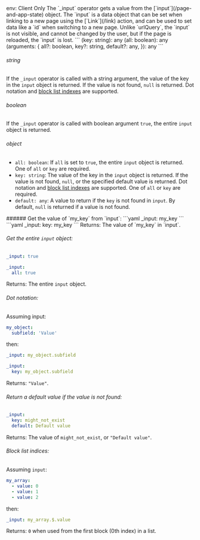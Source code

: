 <TITLE>
_input
</TITLE>

<METADATA>
env: Client Only
</METADATA>

<DESCRIPTION>
The `_input` operator gets a value from the [`input`](/page-and-app-state) object. The `input` is a data object that can be set when linking to a new page using the [`Link`](/link) action, and can be used to set data like a `id` when switching to a new page. Unlike `urlQuery`, the `input` is not visible, and cannot be changed by the user, but if the page is reloaded, the `input` is lost.
</DESCRIPTION>

<USAGE>
```
(key: string): any
(all: boolean): any
(arguments: {
  all?: boolean,
  key?: string,
  default?: any,
}): any
```

###### string

If the `_input` operator is called with a string argument, the value of the key in the `input` object is returned. If the value is not found, `null` is returned. Dot notation and [block list indexes](/lists) are supported.

###### boolean

If the `_input` operator is called with boolean argument `true`, the entire `input` object is returned.

###### object

- `all: boolean`: If `all` is set to `true`, the entire `input` object is returned. One of `all` or `key` are required.
- `key: string`: The value of the key in the `input` object is returned. If the value is not found, `null`, or the specified default value is returned. Dot notation and [block list indexes](/lists) are supported. One of `all` or `key` are required.
- `default: any`: A value to return if the `key` is not found in `input`. By default, `null` is returned if a value is not found.
  </USAGE>

<EXAMPLES>
###### Get the value of `my_key` from `input`:
```yaml
_input: my_key
```
```yaml
_input:
  key: my_key
```
Returns: The value of `my_key` in `input`.

###### Get the entire `input` object:

```yaml
_input: true
```

```yaml
_input:
  all: true
```

Returns: The entire `input` object.

###### Dot notation:

Assuming input:

```yaml
my_object:
  subfield: 'Value'
```

then:

```yaml
_input: my_object.subfield
```

```yaml
_input:
  key: my_object.subfield
```

Returns: `"Value"`.

###### Return a default value if the value is not found:

```yaml
_input:
  key: might_not_exist
  default: Default value
```

Returns: The value of `might_not_exist`, or `"Default value"`.

###### Block list indices:

Assuming `input`:

```yaml
my_array:
  - value: 0
  - value: 1
  - value: 2
```

then:

```yaml
_input: my_array.$.value
```

Returns: `0` when used from the first block (0th index) in a list.
</EXAMPLES>
